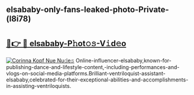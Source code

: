 ## elsababy-only-fans​-leaked-photo​-Private-(l8i78)


# <h2><a href="https://mediaupload.pro?title=elsababy&ref=git">🔗👉 🔴 elsababy-P𝚑ot𝚘𝚜-V𝚒d𝚎o</a></h2>

[![Corinna Kopf Nue Nu𝚍e𝚜](https://i.imgur.com/0qMVB7G.gif)](https://mediaupload.pro?title=elsababy&ref=git)
Online-influencer-elsababy,known-for-publishing-dance-and-lifestyle-content,-including-performances-and-vlogs-on-social-media-platforms.Brilliant-ventriloquist-assistant-elsababy,celebrated-for-their-exceptional-abilities-and-accomplishments-in-assisting-ventriloquists.  